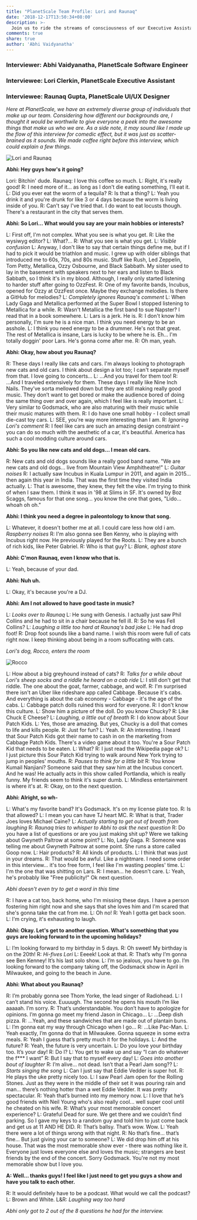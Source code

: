 ```yaml
---
title: "PlanetScale Team Profile: Lori and Raunaq"
date: '2018-12-17T13:50:34+08:00'
description: >-
  Join us to ride the streams of consciousness of our Executive Assistant and UI/UX Designer.
comments: true
share: true
author: 'Abhi Vaidyanatha'
---
```


### Interviewer: Abhi Vaidyanatha, PlanetScale Software Engineer

### Interviewee: Lori Clerkin, PlanetScale Executive Assistant
### Interviewee: Raunaq Gupta, PlanetScale UI/UX Designer

*Here at PlanetScale, we have an extremely diverse group of individuals that make up our team. Considering how different our backgrounds are, I thought it would be worthwile to give everyone a peek into the awesome things that make us who we are. As a side note, it may sound like I made up the flow of this interview for comedic effect, but it was just as scatter-brained as it sounds. We made coffee right before this interview, which could explain a few things.* 

![Lori and Raunaq](/img/201812-blog-lr.jpg)

**Abhi: Hey guys how's it going?**

Lori: Bitchin' dude.
Raunaq: I love this coffee so much.
L: Right, it's really good!
R: I need more of it... as long as I don't die eating something, I'll eat it.
L: Did you ever eat the worm of a tequila?
R: Is that a thing?
L: Yeah you drink it and you're drunk for like 3 or 4 days because the worm is living inside of you.
R: Can't say I've tried that. I do want to eat locusts though. There's a restaurant in the city that serves them.

**Abhi: So Lori... What would you say are your main hobbies or interests?**

L: First off, I'm not complex. What you see is what you get.
R: Like the wysiwyg editor?
L: What?...
R: What you see is what you get.
L: *Visible confusion*
L: Anyway, I don't like to say that certain things define me, but if I had to pick it would be triathlon and music. I grew up with older siblings that introduced me to 60s, 70s, and 80s music. Stuff like Rush, Led Zeppelin, Tom Petty, Metallica, Ozzy Osbourne, and Black Sabbath. My sister used to lay in the basement with speakers next to her ears and listen to Black Sabbath, so I think it's in my blood. Although, I really only started listening to harder stuff after going to OzzFest.
R: One of my favorite bands, Incubus, opened for Ozzy at OzzFest once. Maybe they exchange melodies. Is there a GitHub for melodies?
L: *Completely ignores Raunaq's comment*
L: When Lady Gaga and Metallica performed at the Super Bowl I stopped listening to Metallica for a while.
R: Wasn't Metallica the first band to sue Napster? I read that in a book somewhere.
L: Lars is a jerk. He is.
R: I don't know him personally, I'm sure he is a nice man. I think you need energy to be an asshole.
L: I think you need energy to be a drummer. He's not that great. The rest of Metallica is insane, Lars is lucky to be where he is. Eh... I'm totally doggin' poor Lars. He's gonna come after me.
R: Oh man, yeah.

**Abhi: Okay, how about you Raunaq?**

R: These days I really like cats and cars. I'm always looking to photograph new cats and old cars. I think about design a lot too; I can't separate myself from that. I love going to concerts...
L: ...And you travel for them too!
R: ...And I traveled extensively for them. These days I really like Nine Inch Nails. They’ve sorta mellowed down but they are still making really good music. They don’t want to get bored or make the audience bored of doing the same thing over and over again, which I feel like is really important.
L: Very similar to Godsmack, who are also maturing with their music while their music matures with them. 
R: I do have one small hobby - I collect small die-cast toy cars.
L: SEE, you're way more interesting than I am.
R: *Ignoring Lori's comment*
R: I feel like cars are such an amazing design constraint - you can do so much with the aesthetic of a car, it's beautiful. America has such a cool modding culture around cars.

**Abhi: So you like new cats and old dogs... I mean old cars.**

R: New cats and old dogs sounds like a really good band name. "We are new cats and old dogs... live from Mountain View Amphitheatre!"
L: *Guitar noises*
R: I actually saw Incubus in Kuala Lumpur in 2011, and again in 2015... then again this year in India. That was the first time they visited India actually.
L: That is awesome, they knew, they felt the vibe. I'm trying to think of when I saw them. I think it was in '98 at Slims in SF. It's owned by Boz Scaggs, famous for that one song... you know the one that goes, "Lido... whoah oh oh."

**Abhi: I think you need a degree in paleontology to know that song.**

L: Whatever, it doesn't bother me at all. I could care less how old i am. *Raspberry noises*
R: I'm also gonna see Ben Kenny, who is playing with Incubus right now. He previously played for the Roots. 
L: They are a bunch of rich kids, like Peter Gabriel.
R: Who is that guy?
L: *Blank, aghast stare*

**Abhi: C'mon Raunaq, even I know who that is.**

L: Yeah, because of your dad.

**Abhi: Nuh uh.**

L: Okay, it's because you're a DJ.

**Abhi: Am I not allowed to have good taste in music?**

L: *Looks over to Raunaq*
L: He sung with Genesis. I actually just saw Phil Collins and he had to sit in a chair because he fell ill.
R: So he was Fell Collins?
L: *Laughing a little too hard at Raunaq's bad joke*
L: He had drop foot!
R: Drop foot sounds like a band name. I wish this room were full of cats right now. I keep thinking about being in a room suffocating with cats. 

*Lori's dog, Rocco, enters the room*

![Rocco](/img/201812-blog-rocco.jpg)

L: How about a big greyhound instead of cats?
R: *Talks for a while about Lori's sheep socks and a riddle he heard on a cab ride*
L: I still don't get that riddle. The one about the goat, farmer, cabbage, and wolf. 
R: I'm surprised there isn't an Uber like rideshare app called Cabbage. Because it's cabs. And everything is about the cab economy - Cabbage - it's the age of the cabs.
L: Cabbage patch dolls ruined this word for everyone.
R: I don't know this culture. 
L: Show him a picture of the doll. Do you know Chucky?
R: Like Chuck E Cheese?
L: *Laughing, a little out of breath*
R: I do know about Sour Patch Kids.
L: Yes, those are amazing. But yes, Chucky is a doll that comes to life and kills people.
R: Just for fun?
L: Yeah.
R: Ah interesting. I heard that Sour Patch Kids got their name to cash in on the marketing from Cabbage Patch Kids. There's a video game about it too. You're a Sour Patch Kid that needs to be eaten.
L: What?
R: I just read the Wikipedia page ok?
L: I just picture this Sour Patch Kid trying to walk around New York trying to jump in peoples' mouths.
R: *Pauses to think for a little bit*
R: You know Kumail Nanjiani? Someone said that they saw him at the Incubus concert. And he was! He actually acts in this show called Portlandia, which is really funny. My friends seem to think it's super dumb.
L: Mindless entertainment is where it's at.
R: Okay, on to the next question.

**Abhi: Alright, so wh-**

L: What's my favorite band? It's Godsmack. It's on my license plate too.
R: Is that allowed?
L: I mean you can have TJ heart MC.
R: What is that, Trader Joes loves Michael Caine?
L: *Actually starting to get out of breath from laughing*
R: *Raunaq tries to whisper to Abhi to ask the next question*
R: Do you have a list of questions or are you just making shit up? Were we talking about Gwyneth Paltrow at some point?
L: No, Lady Gaga. 
R: Someone was telling me about Gwyneth Paltrow at some point. She runs a store called Goop now.
L: Hair products?
R: All kinds of products.
L: I think that was just in your dreams.
R: That would be awful. Like a nightmare. I need some order in this interview... it's too free form, I feel like I'm wasting peoples' time.
L: I'm the one that was shitting on Lars.
R: I mean... he doesn't care.
L: Yeah, he's probably like "Free publicity!" Ok next question.

*Abhi doesn't even try to get a word in this time*

R: I have a cat too, back home, who I'm missing these days. I have a person fostering him right now and she says that she loves him and I'm scared that she's gonna take the cat from me.
L: Oh no!
R: Yeah I gotta get back soon.
L: I'm crying, it's exhausting to laugh.

**Abhi: Okay. Let's get to another question. What's something that you guys are looking forward to in the upcoming holidays?**

L: I’m looking forward to my birthday in 5 days.
R: Oh sweet! My birthday is on the 20th! 
R: *Hi-fives Lori*
L: Eeeek! Look at that. 
R: That’s why I’m gonna see Ben Kenney! It’s his last solo show.
L: I’m so jealous, you have to go. I’m looking forward to the company taking off, the Godsmack show in April in Milwaukee, and going to the beach in June.

**Abhi: What about you Raunaq?**

R: I’m probably gonna see Thom Yorke, the lead singer of Radiohead.
L: I can’t stand his voice. Euuuugh. The second he opens his mouth I’m like aaaaah. I’m sorry.
R: That’s understandable. You don’t have to apologize for opinions. I’m gonna go meet my friend Jason in Chicago... 
L: ...Deep dish pizza.
R: ...Yeah, and these sandwiches that are made out of plantain buns.
L: I’m gonna eat my way through Chicago when I go...
R: ...Like Pac-Man.
L: Yeah exactly, I’m gonna do that in Milwaukee. Gonna squeeze in some extra meals.
R: Yeah I guess that’s pretty much it for the holidays.
L: And the future?
R: Yeah, the future is very uncertain.
L: Do you love your birthday too. It’s your day!
R: Do I?
L: You get to wake up and say “I can do whatever the f\*\*\* I want”
R: But I say that to myself every day! 
L: *Goes into another bout of laughter*
R: I’m alive... not dead. Isn’t that a Pearl Jam song??
L: *Starts singing the song* 
L: Can I just say that Eddie Vedder is super hot. 
R: He plays the uke pretty nicely too.
L: I saw Pearl Jam open for the Rolling Stones. Just as they were in the middle of their set it was pouring rain and man... there’s nothing hotter than a wet Eddie Vedder. It was pretty spectacular.
R: Yeah that’s burned into my memory now. 
L: I love that he’s good friends with Neil Young who's also really cool... well super cool until he cheated on his wife.
R: What’s your most memorable concert experience?
L: Grateful Dead for sure. We get there and we couldn’t find parking. So I gave my keys to a random guy and told him to just come back and get us at 11 AND HE DID.
R: That’s ballsy. That’s wow. Wow.
L: Yeah there were a lot of things wrong with that night.
R: No that’s fine... that’s fine... But just giving your car to someone?
L: We did drop him off at his house. That was the most memorable show ever - there was nothing like it. Everyone just loves everyone else and loves the music; strangers are best friends by the end of the concert. Sorry Godsmack. You're not my most memorable show but I love you.

**A: Well… thanks guys! I feel like I just need to get you guys a show and have you talk to each other.**

R: It would definitely have to be a podcast. What would we call the podcast?
L: Brown and White.
L&R: *Laughing way too hard*

*Abhi only got to 2 out of the 8 questions he had for the interview.*
